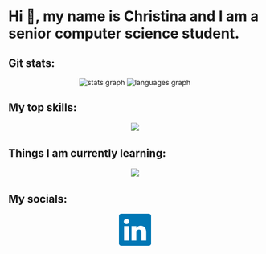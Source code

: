 # Hi 👋, my name is Christina and I am a senior computer science student.
## Git stats:
<div align="center">
  <img src="https://github-readme-stats.vercel.app/api?username=christinasaidy&hide_title=false&hide_rank=false&show_icons=true&include_all_commits=true&count_private=true&disable_animations=false&theme=transparent&locale=en&hide_border=false" height="150" alt="stats graph"  />
  <img src="https://github-readme-stats.vercel.app/api/top-langs?username=christinasaidy&locale=en&hide_title=false&layout=compact&card_width=320&langs_count=5&theme=transparent&hide_border=false&hide=Jupyter%20Notebook" height="150" alt="languages graph"  />
</div>


<h2>My top skills: </h2>
<p align="center">
  <a href="https://skillicons.dev">
    <img src="https://skillicons.dev/icons?i=git,cpp,py,react,html,css,js,tailwind,cs,dotnet,ts,materialui,bootstrap" />
  </a>
</p>
<h2>Things I am currently learning:</h2>
<p align="center">
  <a href="https://skillicons.dev">
    <img src="https://skillicons.dev/icons?i=angular,figma,docker,unity" />
  </a>
</p>
<h2>My socials:</h2>
<p align="center">
<a href="www.linkedin.com/in/christina-saidy-38b4a4365">
  <img src="https://raw.githubusercontent.com/CLorant/readme-social-icons/main/large/colored/linkedin.svg" alt="linkedin Icon" />
</a>
</p>
